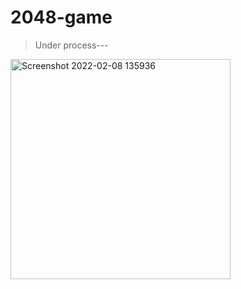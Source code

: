 # 2048-game
>Under process---
<img width="352" alt="Screenshot 2022-02-08 135936" src="https://user-images.githubusercontent.com/89683890/152948029-c9444981-b53f-452f-af01-cf581d79e7ee.png">
